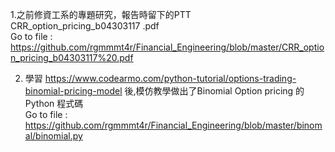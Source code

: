  
1.之前修資工系的專題研究，報告時留下的PTT   
CRR_option_pricing_b04303117 .pdf  
Go to file : https://github.com/rgmmmt4r/Financial_Engineering/blob/master/CRR_option_pricing_b04303117%20.pdf  

2. 學習 https://www.codearmo.com/python-tutorial/options-trading-binomial-pricing-model  後,模仿教學做出了Binomial Option pricing 的Python 程式碼  
Go to file : https://github.com/rgmmmt4r/Financial_Engineering/blob/master/binomal/binomial.py  
